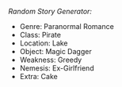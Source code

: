 *Random Story Generator:*

- Genre: Paranormal Romance
- Class: Pirate
- Location: Lake
- Object: Magic Dagger
- Weakness: Greedy
- Nemesis: Ex-Girlfriend
- Extra: Cake
